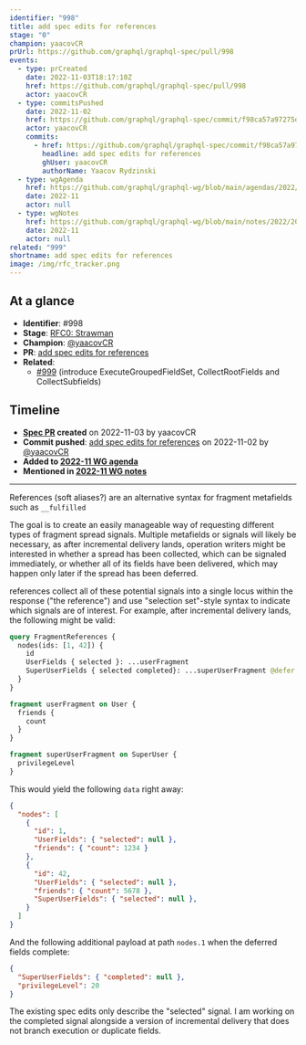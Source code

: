 ```yaml
---
identifier: "998"
title: add spec edits for references
stage: "0"
champion: yaacovCR
prUrl: https://github.com/graphql/graphql-spec/pull/998
events:
  - type: prCreated
    date: 2022-11-03T18:17:10Z
    href: https://github.com/graphql/graphql-spec/pull/998
    actor: yaacovCR
  - type: commitsPushed
    date: 2022-11-02
    href: https://github.com/graphql/graphql-spec/commit/f98ca57a97275d39a12d146adce2d366494b25ee
    actor: yaacovCR
    commits:
      - href: https://github.com/graphql/graphql-spec/commit/f98ca57a97275d39a12d146adce2d366494b25ee
        headline: add spec edits for references
        ghUser: yaacovCR
        authorName: Yaacov Rydzinski
  - type: wgAgenda
    href: https://github.com/graphql/graphql-wg/blob/main/agendas/2022/11-Nov/wg-secondary-apac.md
    date: 2022-11
    actor: null
  - type: wgNotes
    href: https://github.com/graphql/graphql-wg/blob/main/notes/2022/2022-11.md
    date: 2022-11
    actor: null
related: "999"
shortname: add spec edits for references
image: /img/rfc_tracker.png
---
```


## At a glance

- **Identifier**: #998
- **Stage**: [RFC0: Strawman](https://github.com/graphql/graphql-spec/blob/main/CONTRIBUTING.md#stage-0-strawman)
- **Champion**: [@yaacovCR](https://github.com/yaacovCR)
- **PR**: [add spec edits for references](https://github.com/graphql/graphql-spec/pull/998)
- **Related**:
  - [#999](/rfcs/999 "introduce ExecuteGroupedFieldSet, CollectRootFields and CollectSubfields / RFC0") (introduce ExecuteGroupedFieldSet, CollectRootFields and CollectSubfields)

<!-- BEGIN_CUSTOM_TEXT -->



<!-- END_CUSTOM_TEXT -->

## Timeline

- **[Spec PR](https://github.com/graphql/graphql-spec/pull/998) created** on 2022-11-03 by yaacovCR
- **Commit pushed**: [add spec edits for references](https://github.com/graphql/graphql-spec/commit/f98ca57a97275d39a12d146adce2d366494b25ee) on 2022-11-02 by [@yaacovCR](https://github.com/yaacovCR)
- **Added to [2022-11 WG agenda](https://github.com/graphql/graphql-wg/blob/main/agendas/2022/11-Nov/wg-secondary-apac.md)**
- **Mentioned in [2022-11 WG notes](https://github.com/graphql/graphql-wg/blob/main/notes/2022/2022-11.md)**

<!-- VERBATIM -->

---

References (soft aliases?) are an alternative syntax for fragment metafields such as `__fulfilled`

The goal is to create an easily manageable way of requesting different types of fragment spread signals. Multiple metafields or signals will likely be necessary, as after incremental delivery lands, operation writers might be interested in whether a spread has been collected, which can be signaled immediately, or whether all of its fields have been delivered, which may happen only later if the spread has been deferred.

references collect all of these potential signals into a single locus within the response ("the reference") and use "selection set"-style syntax to indicate which signals are of interest. For example, after incremental delivery lands, the following might be valid:

```graphql
query FragmentReferences {
  nodes(ids: [1, 42]) {
    id
    UserFields { selected }: ...userFragment
    SuperUserFields { selected completed}: ...superUserFragment @defer
  }
}

fragment userFragment on User {
  friends {
    count
  }
}

fragment superUserFragment on SuperUser {
  privilegeLevel
}
```

This would yield the following `data` right away:

```json
{
  "nodes": [
    {
      "id": 1,
      "UserFields": { "selected": null },
      "friends": { "count": 1234 }
    },
    {
      "id": 42,
      "UserFields": { "selected": null },
      "friends": { "count": 5678 },
      "SuperUserFields": { "selected": null },
    }
  ]
}
```

And the following additional payload at path `nodes.1` when the deferred fields complete:

```json
{
  "SuperUserFields": { "completed": null },
  "privilegeLevel": 20
}
```

The existing spec edits only describe the "selected" signal. I am working on the completed signal alongside a version of incremental delivery that does not branch execution or duplicate fields.
